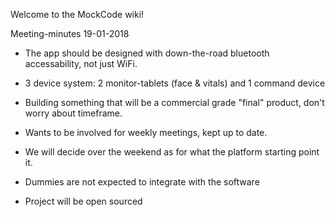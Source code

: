 Welcome to the MockCode wiki!

Meeting-minutes 19-01-2018

- The app should be designed with down-the-road bluetooth accessability, not just WiFi.

- 3 device system: 2 monitor-tablets (face & vitals) and 1 command device

- Building something that will be a commercial grade "final" product, don't worry about timeframe.

- Wants to be involved for weekly meetings, kept up to date. 

- We will decide over the weekend as for what the platform starting point it.

- Dummies are not expected to integrate with the software

- Project will be open sourced
